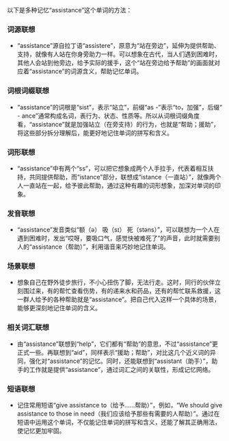 以下是多种记忆“assistance”这个单词的方法：

### 词源联想
 - “assistance”源自拉丁语“assistere”，原意为“站在旁边”，延伸为提供帮助、支持，就像有人站在你身旁助力一样。可以想象在古代，当人们遇到困难时，其他人会站到他旁边，给予实际的援手，这个“站在旁边给予帮助”的画面就对应着“assistance”的词源含义，帮助记忆单词。

### 词根词缀联想
 - “assistance”的词根是“sist”，表示“站立”，前缀“as -”表示“to，加强”，后缀“ - ance”通常构成名词，表行为、状态、性质等。所以从词根词缀角度看，“assistance”就是加强站立（在旁支持）的行为，也就是“帮助；援助”，将这些部分拆分理解后，能更好地记住单词的拼写和含义。

### 词形联想
 - “assistance”中有两个“ss”，可以把它想象成两个人手拉手，代表着相互扶持，共同提供帮助，而“istance”部分，联想成“istance（一直站）”，就像两个人一直站在一起，给予彼此帮助，通过这种有趣的词形想象，加深对单词的印象。

### 发音联想
 - “assistance”发音类似“额（ə） 吸（sɪ） 死（stəns）”，可以联想为一个人在遇到困难时，发出“哎呀，要吸口气，感觉快被难死了”的声音，此时就需要别人的“assistance（帮助）”，利用谐音来巧妙地记住单词。

### 场景联想
 - 想象自己在野外徒步旅行，不小心扭伤了脚，无法行走。这时，同行的伙伴立刻围过来，有的帮忙查看伤势，有的递来水和药品，还有的帮忙联系救援，这一群人给予的各种帮助就是“assistance”。把自己代入这样一个具体的场景，能够更深刻地记住单词的含义。

### 相关词汇联想
 - 由“assistance”联想到“help”，它们都有“帮助”的意思，不过“assistance”更正式一些。再联想到“aid”，同样表示“援助；帮助”，对比这几个近义词的异同，强化对“assistance”的记忆。同时，还能联想到“assistant（助手）”，助手的工作就是提供“assistance”，通过词汇之间的关联性，形成记忆网络。

### 短语联想
 - 记住常用短语“give assistance to（给予……帮助）”，例如，“We should give assistance to those in need（我们应该给予那些有需要的人帮助）”。通过在短语中运用这个单词，不仅能记住单词的拼写和含义，还能了解其正确用法，使记忆更加牢固。 